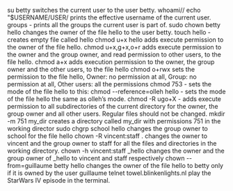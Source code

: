 su betty switches the current user to the user betty.
whoami// echo "$USERNAME/USER/ prints the effective username of the current user.
groups - prints all the groups the current user is part of.
sudo chown betty hello changes the owner of the file hello to the user betty.
touch hello - creates empty file called hello
chmod u+x hello adds execute permission to the owner of the file hello.
chmod u+x,g+x,o+r adds execute permission to the owner and the group owner, and read permission to other users, to the file hello.
chmod a+x adds execution permission to the owner, the group owner and the other users, to the file hello
chmod o+rwx sets the permission to the file hello, Owner: no permission at all, Group: no permission at all, Other users: all the permissions 
chmod 753 - sets the mode of the file hello to this:
chmod --reference=olleh hello - sets the mode of the file hello the same as olleh’s mode.
chmod -R ugo+X  - adds execute permission to all subdirectories of the current directory for the owner, the group owner and all other users. Regular files should not be changed.
mkdir -m 751 my_dir creates a directory called my_dir with permissions 751 in the working director
sudo chgrp school hello changes the group owner to school for the file hello
chown -R vincent:staff . changes the owner to vincent and the group owner to staff for all the files and directories in the working directory.
chown -h vincent:staff _hello changes the owner and the group owner of _hello to vincent and staff respectively
chown --from=guillaume betty hello changes the owner of the file hello to betty only if it is owned by the user guillaume
telnet towel.blinkenlights.nl play the StarWars IV episode in the terminal.